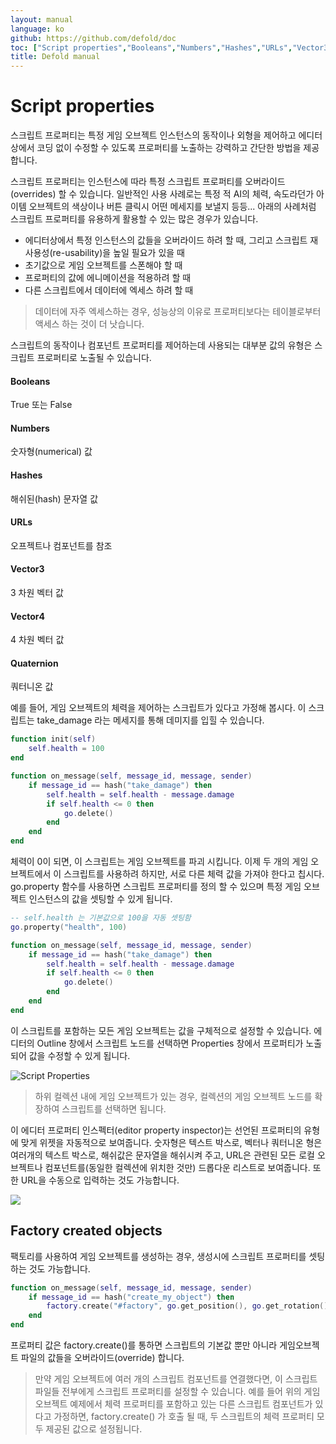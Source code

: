 ```yaml
---
layout: manual
language: ko
github: https://github.com/defold/doc
toc: ["Script properties","Booleans","Numbers","Hashes","URLs","Vector3","Vector4","Quaternion","Factory created objects"]
title: Defold manual
---
```


# Script properties
스크립트 프로퍼티는 특정 게임 오브젝트 인스턴스의 동작이나 외형을 제어하고 에디터 상에서 코딩 없이 수정할 수 있도록 프로퍼티를 노출하는 강력하고 간단한 방법을 제공합니다.

스크립트 프로퍼티는 인스턴스에 따라 특정 스크립트 프로퍼티를 오버라이드(overrides) 할 수 있습니다. 일반적인 사용 사례로는 특정 적 AI의 체력, 속도라던가 아이템 오브젝트의 색상이나 버튼 클릭시 어떤 메세지를 보낼지 등등... 아래의 사례처럼 스크립트 프로퍼티를 유용하게 활용할 수 있는 많은 경우가 있습니다.

* 에디터상에서 특정 인스턴스의 값들을 오버라이드 하려 할 때, 그리고 스크립트 재 사용성(re-usability)을 높일 필요가 있을 때
* 초기값으로 게임 오브젝트를 스폰해야 할 때
* 프로퍼티의 값에 에니메이션을 적용하려 할 때
* 다른 스크립트에서 데이터에 엑세스 하려 할 때

> 데이터에 자주 엑세스하는 경우, 성능상의 이유로 프로퍼티보다는 테이블로부터 액세스 하는 것이 더 낫습니다.

스크립트의 동작이나 컴포넌트 프로퍼티를 제어하는데 사용되는 대부분 값의 유형은 스크립트 프로퍼티로 노출될 수 있습니다.

#### Booleans
True 또는 False
#### Numbers
숫자형(numerical) 값
#### Hashes
해쉬된(hash) 문자열 값
#### URLs
오프젝트나 컴포넌트를 참조
#### Vector3
3 차원 벡터 값
#### Vector4
4 차원 벡터 값
#### Quaternion
쿼터니온 값

예를 들어, 게임 오브젝트의 체력을 제어하는 스크립트가 있다고 가정해 봅시다. 이 스크립트는 take_damage 라는 메세지를 통해 데미지를 입힐 수 있습니다.

```lua
function init(self)
    self.health = 100
end

function on_message(self, message_id, message, sender)
    if message_id == hash("take_damage") then
        self.health = self.health - message.damage
        if self.health <= 0 then
            go.delete()
        end
    end
end
```

체력이 0이 되면, 이 스크립트는 게임 오브젝트를 파괴 시킵니다. 이제 두 개의 게임 오브젝트에서 이 스크립트를 사용하려 하지만, 서로 다른 체력 값을 가져야 한다고 칩시다. go.property 함수를 사용하면 스크립트 프로퍼티를 정의 할 수 있으며 특정 게임 오브젝트 인스턴스의 값을 셋팅할 수 있게 됩니다.

```lua
-- self.health 는 기본값으로 100을 자동 셋팅함
go.property("health", 100)

function on_message(self, message_id, message, sender)
    if message_id == hash("take_damage") then
        self.health = self.health - message.damage
        if self.health <= 0 then
            go.delete()
        end
    end
end
```

이 스크립트를 포함하는 모든 게임 오브젝트는 값을 구체적으로 설정할 수 있습니다. 에디터의 Outline 창에서 스크립트 노드를 선택하면 Properties 창에서 프로퍼티가 노출되어 값을 수정할 수 있게 됩니다.

![Script Properties](/manuals/images/script_properties/script_properties.png)

> 하위 컬렉션 내에 게임 오브젝트가 있는 경우, 컬렉션의 게임 오브젝트 노드를 확장하여 스크립트를 선택하면 됩니다.

이 에디터 프로퍼티 인스펙터(editor property inspector)는 선언된 프로퍼티의 유형에 맞게 위젯을 자동적으로 보여줍니다. 숫자형은 텍스트 박스로, 벡터나 쿼터니온 형은 여러개의 텍스트 박스로, 해쉬값은 문자열을 해쉬시켜 주고, URL은 관련된 모든 로컬 오브젝트나 컴포넌트를(동일한 컬렉션에 위치한 것만) 드롭다운 리스트로 보여줍니다. 또한 URL을 수동으로 입력하는 것도 가능합니다.

![](/manuals/images/script_properties/script_properties_example.png)

## Factory created objects
팩토리를 사용하여 게임 오브젝트를 생성하는 경우, 생성시에 스크립트 프로퍼티를 셋팅하는 것도 가능합니다.

```lua
function on_message(self, message_id, message, sender)
    if message_id == hash("create_my_object") then
        factory.create("#factory", go.get_position(), go.get_rotation(), { health = 50 })
    end
end
```

프로퍼티 값은  factory.create()를 통하면 스크립트의 기본값 뿐만 아니라 게임오브젝트 파일의 값들을 오버라이드(override) 합니다.

> 만약 게임 오브젝트에 여러 개의 스크립트 컴포넌트를 연결했다면, 이 스크립트 파일들 전부에게 스크립트 프로퍼티를 설정할 수 있습니다. 예를 들어 위의 게임 오브젝트 예제에서 체력 프로퍼티를 포함하고 있는 다른 스크립트 컴포넌트가 있다고 가정하면, factory.create() 가 호출 될 때, 두 스크립트의 체력 프로퍼티 모두 제공된 값으로 설정됩니다.
